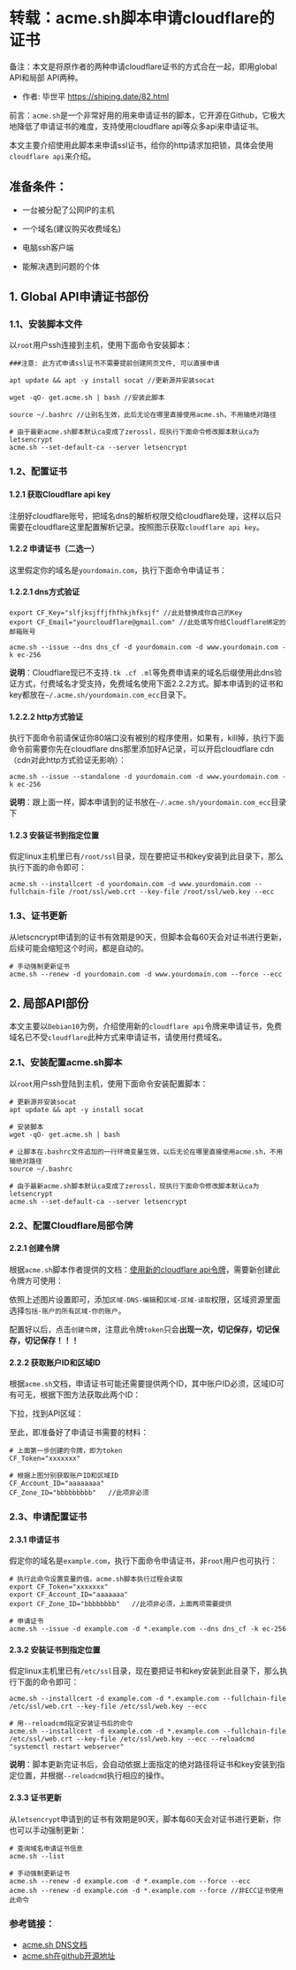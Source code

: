 # 转载：acme.sh脚本申请cloudflare的证书

备注：本文是将原作者的两种申请cloudflare证书的方式合在一起，即用global API和局部 API两种。 

- 作者: 毕世平 https://shiping.date/82.html 

前言：`acme.sh`是一个非常好用的用来申请证书的脚本，它开源在Github，它极大地降低了申请证书的难度，支持使用cloudflare api等众多api来申请证书。

本文主要介绍使用此脚本来申请ssl证书，给你的http请求加把锁，具体会使用`cloudflare api`来介绍。

## 准备条件：

- 一台被分配了公网IP的主机

- 一个域名(建议购买收费域名)

- 电脑ssh客户端

- 能解决遇到问题的个体


## 1. Global API申请证书部份



### 1.1、安装脚本文件

以`root`用户ssh连接到主机，使用下面命令安装脚本：

```
###注意: 此方式申请ssl证书不需要提前创建网页文件, 可以直接申请

apt update && apt -y install socat //更新源并安装socat

wget -qO- get.acme.sh | bash //安装此脚本

source ~/.bashrc //让别名生效，此后无论在哪里直接使用acme.sh，不用输绝对路径

# 由于最新acme.sh脚本默认ca变成了zerossl，现执行下面命令修改脚本默认ca为letsencrypt
acme.sh --set-default-ca --server letsencrypt
```

### 1.2、配置证书

#### 1.2.1 获取Cloudflare api key

注册好cloudflare账号，把域名dns的解析权限交给cloudflare处理，这样以后只需要在cloudflare这里配置解析记录。按照图示获取`cloudflare api key`。

#### 1.2.2 申请证书（二选一）

这里假定你的域名是`yourdomain.com`，执行下面命令申请证书：

#### 1.2.2.1 dns方式验证

```
export CF_Key="slfjksjffjfhfhkjhfksjf" //此处替换成你自己的Key
export CF_Email="yourcloudflare@gmail.com" //此处填写你给Cloudflare绑定的邮箱账号

acme.sh --issue --dns dns_cf -d yourdomain.com -d www.yourdomain.com -k ec-256
```

**说明**：Cloudflare现已不支持`.tk .cf .ml`等免费申请来的域名后缀使用此dns验证方式，付费域名才受支持，免费域名使用下面2.2.2方式。脚本申请到的证书和key都放在`~/.acme.sh/yourdomain.com_ecc`目录下。

#### 1.2.2.2 http方式验证

执行下面命令前请保证你80端口没有被别的程序使用，如果有，kill掉，执行下面命令前需要你先在cloudflare dns那里添加好A记录，可以开启cloudflare cdn（cdn对此http方式验证无影响）：

```
acme.sh --issue --standalone -d yourdomain.com -d www.yourdomain.com -k ec-256
```

**说明**：跟上面一样，脚本申请到的证书放在`~/.acme.sh/yourdomain.com_ecc`目录下

#### 1.2.3 安装证书到指定位置

假定linux主机里已有`/root/ssl`目录，现在要把证书和key安装到此目录下，那么执行下面的命令即可：

```
acme.sh --installcert -d yourdomain.com -d www.yourdomain.com --fullchain-file /root/ssl/web.crt --key-file /root/ssl/web.key --ecc
```

### 1.3、证书更新

从letscncrypt申请到的证书有效期是90天，但脚本会每60天会对证书进行更新，后续可能会缩短这个时间，都是自动的。

```
# 手动强制更新证书
acme.sh --renew -d yourdomain.com -d www.yourdomain.com --force --ecc
```



## 2. 局部API部份

本文主要以`Debian10`为例，介绍使用新的`cloudflare api`令牌来申请证书，免费域名已不受`cloudflare`此种方式来申请证书，请使用付费域名。

### 2.1、安装配置acme.sh脚本

以`root`用户ssh登陆到主机，使用下面命令安装配置脚本：

```
# 更新源并安装socat
apt update && apt -y install socat

# 安装脚本
wget -qO- get.acme.sh | bash

# 让脚本在.bashrc文件追加的一行环境变量生效，以后无论在哪里直接使用acme.sh，不用输绝对路径
source ~/.bashrc

# 由于最新acme.sh脚本默认ca变成了zerossl，现执行下面命令修改脚本默认ca为letsencrypt
acme.sh --set-default-ca --server letsencrypt
```

### 2.2、配置Cloudflare局部令牌

#### 2.2.1 创建令牌

根据`acme.sh`脚本作者提供的文档：[使用新的cloudflare api令牌](https://github.com/acmesh-official/acme.sh/wiki/dnsapi#using-the-new-cloudflare-api-token-you-will-get-this-after-normal-login-and--scroll-down-on-dashboard-and-copy-credentials)，需要新创建此令牌方可使用：


依照上述图片设置即可，添加`区域-DNS-编辑`和`区域-区域-读取`权限，区域资源里面选择`包括-账户的所有区域-你的账户`。

配置好以后，点击`创建令牌`，注意此令牌`token`只会**出现一次，切记保存，切记保存，切记保存！！！**

#### 2.2.2 获取账户ID和区域ID

根据`acme.sh`文档，申请证书可能还需要提供两个ID，其中账户ID必须，区域ID可有可无，根据下图方法获取此两个ID：

下拉，找到API区域：

至此，即准备好了申请证书需要的材料：

```
# 上面第一步创建的令牌，即为token
CF_Token="xxxxxxx"

# 根据上图分别获取账户ID和区域ID
CF_Account_ID="aaaaaaaa"
CF_Zone_ID="bbbbbbbbb"   //此项非必须
```

### 2.3、申请配置证书

#### 2.3.1 申请证书

假定你的域名是`example.com`，执行下面命令申请证书，非`root`用户也可执行：

```
# 执行此命令设置变量的值，acme.sh脚本执行过程会读取
export CF_Token="xxxxxxx"
export CF_Account_ID="aaaaaaa"
export CF_Zone_ID="bbbbbbbb"   //此项非必须，上面两项需要提供

# 申请证书
acme.sh --issue -d example.com -d *.example.com --dns dns_cf -k ec-256
```

#### 2.3.2 安装证书到指定位置

假定linux主机里已有`/etc/ssl`目录，现在要把证书和key安装到此目录下，那么执行下面的命令即可：

```
acme.sh --installcert -d example.com -d *.example.com --fullchain-file /etc/ssl/web.crt --key-file /etc/ssl/web.key --ecc

# 用--reloadcmd指定安装证书后的命令
acme.sh --installcert -d example.com -d *.example.com --fullchain-file /etc/ssl/web.crt --key-file /etc/ssl/web.key --ecc --reloadcmd "systemctl restart webserver"
```

**说明**：脚本更新完证书后，会自动依据上面指定的绝对路径将证书和key安装到指定位置，并根据`--reloadcmd`执行相应的操作。

#### 2.3.3 证书更新

从`letsencrypt`申请到的证书有效期是90天，脚本每60天会对证书进行更新，你也可以手动强制更新：

```
# 查询域名申请证书信息
acme.sh --list

# 手动强制更新证书
acme.sh --renew -d example.com -d *.example.com --force --ecc
acme.sh --renew -d example.com -d *.example.com --force //非ECC证书使用此命令
```

### 参考链接：

- [acme.sh DNS文档](https://github.com/acmesh-official/acme.sh/wiki/dnsapi)
- [acme.sh在github开源地址](https://github.com/acmesh-official/acme.sh)